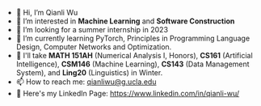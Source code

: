 - 👋 Hi, I’m Qianli Wu
- 👀 I’m interested in **Machine Learning** and **Software Construction**
- 💞️ I’m looking for a summer internship in 2023
- 🌱 I’m currently learning PyTorch, Principles in Programming Language Design, Computer Networks and Optimization.
- 📖 I'll take **MATH 151AH** (Numerical Analysis I, Honors), **CS161** (Artificial Intelligence), **CSM146** (Machine Learning), **CS143** (Data Management System), and **Ling20** (Linguistics) in Winter.
- 📫 How to reach me: qianliwu@g.ucla.edu
- 🤵 Here's my LinkedIn Page: https://www.linkedin.com/in/qianli-wu/

<!---
Qianli-Wu/Qianli-Wu is a ✨ special ✨ repository because its `README.md` (this file) appears on your GitHub profile.
You can click the Preview link to take a look at your changes.
--->
